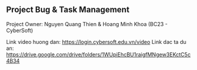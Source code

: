 <h2>Project Bug & Task Management </h2>
<p>
Project Owner: Nguyen Quang Thien & Hoang Minh Khoa
(BC23 - CyberSoft)
</p>

Link video huong dan: https://login.cybersoft.edu.vn/video
Link dac ta du an: https://drive.google.com/drive/folders/1WUpiEhcBU1raigfMNgew3EKctC5c4B34

<!-- //Screen

    - Login, Register (Done) ;
    - Create Project;
    - Project Management (Add/Remove User , Edit/Delete Project);
    - Create Task, Edit Task;
    *Lưu ý: Pop up Edit Task và Create Task đều giống nhau là hiện ra từ bên phải vào(sử dụng thư viện Ant Design) chỉ khác nhau về nội dung nên mình sẽ tạo 1 HOC dùng chung cho 2 component này.
    - Project Details (use Drag & Drop to move task)
    - Task Details (Comment, Status, Members, Priority...)
    - User Management (Giống Project Management, thêm xóa sửa user)

    -->
